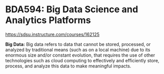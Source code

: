 # BDA594: Big Data Science and Analytics Platforms
https://sdsu.instructure.com/courses/162125

**Big Data:** Big data refers to data that cannot be stored, processed, or analyzed by traditional means (such as on a local machine) due to its enormous size and/or constant evolution, that requires the use of other technologies such as cloud computing to effectively and efficiently store, process, and analyze this data to make meaningful impacts.
